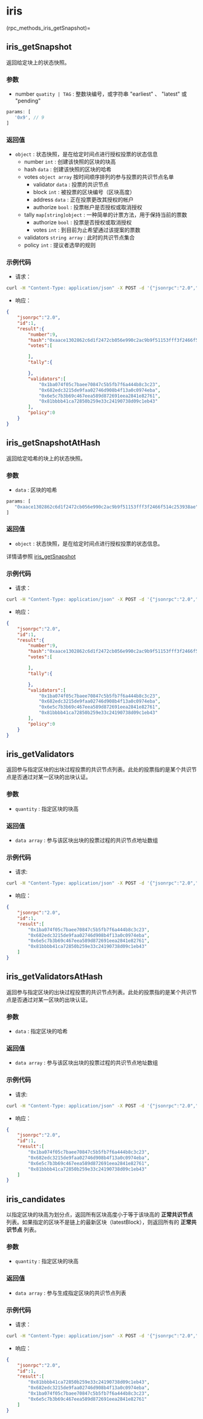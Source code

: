 # iris

(rpc_methods_iris_getSnapshot)=
## iris_getSnapshot

返回给定块上的状态快照。

### 参数

-   number `quatity | TAG` : 整数块编号，或字符串 "earliest" 、 "latest" 或 "pending"

``` js
params: [
   '0x9', // 9
]
```

### 返回值

-   `object` : 状态快照，是在给定时间点进行授权投票的状态信息
    - number `int` : 创建该快照的区块的块高
    - hash `data` : 创建该快照的区块的哈希
    - votes `object array` 按时间顺序排列的参与投票的共识节点名单
        - validator `data` : 投票的共识节点
        - block `int` : 被投票的区块编号（区块高度）
        - address `data` : 正在投票更改其授权的帐户
        - authorize `bool` : 投票帐户是否授权或取消授权
    - tally `map[string]object` : 一种简单的计票方法，用于保持当前的票数
        - authorize `bool` : 投票是否授权或取消授权
        - votes `int` : 到目前为止希望通过该提案的票数  
    - validators `string array` : 此时的共识节点集合
    - policy `int` : 提议者选举的规则

### 示例代码

-   请求：

``` sh
curl -H "Content-Type: application/json" -X POST -d '{"jsonrpc":"2.0","method":"iris_getSnapshot","params":["0x9"],"id":1}' "http://127.0.0.1:6791"
```

-   响应：

``` json
{
    "jsonrpc":"2.0",
    "id":1,
    "result":{
        "number":9,
        "hash":"0xaace1302862c6d1f2472cb056e990c2ac9b9f51153fff3f2466f514c253938ae",
        "votes":[

        ],
        "tally":{

        },
        "validators":[
            "0x1ba074f05c7baee70847c5b5fb7f6a444b8c3c23",
            "0x682edc3215de9faa02746d908b4f13a0c0974eba",
            "0x6e5c7b3b69c467eea589d872691eea2841e82761",
            "0x81bbbb41ca72850b259e33c24190738d09c1eb43"
        ],
        "policy":0
    }
}
```

## iris_getSnapshotAtHash

返回给定哈希的块上的状态快照。

### 参数

-   `data` : 区块的哈希

``` js
params: [
   "0xaace1302862c6d1f2472cb056e990c2ac9b9f51153fff3f2466f514c253938ae",
]
```

### 返回值

-   `object` : 状态快照，是在给定时间点进行授权投票的状态信息。

详情请参照 [iris_getSnapshot](rpc_methods_iris_getSnapshot)

### 示例代码

-   请求：

``` sh
curl -H "Content-Type: application/json" -X POST -d '{"jsonrpc":"2.0","method":"iris_getSnapshotAtHash","params":["0xaace1302862c6d1f2472cb056e990c2ac9b9f51153fff3f2466f514c253938ae"],"id":1}' "http://127.0.0.1:6791"
```

-   响应：

``` json
{
    "jsonrpc":"2.0",
    "id":1,
    "result":{
        "number":9,
        "hash":"0xaace1302862c6d1f2472cb056e990c2ac9b9f51153fff3f2466f514c253938ae",
        "votes":[

        ],
        "tally":{

        },
        "validators":[
            "0x1ba074f05c7baee70847c5b5fb7f6a444b8c3c23",
            "0x682edc3215de9faa02746d908b4f13a0c0974eba",
            "0x6e5c7b3b69c467eea589d872691eea2841e82761",
            "0x81bbbb41ca72850b259e33c24190738d09c1eb43"
        ],
        "policy":0
    }
}
```

## iris_getValidators

返回参与指定区块的出块过程投票的共识节点列表。此处的投票指的是某个共识节点是否通过对某一区块的出块认证。

### 参数

-   `quantity` : 指定区块的块高

### 返回值

-   `data array` : 参与该区块出块的投票过程的共识节点地址数组

### 示例代码

-   请求:

``` sh
curl -H "Content-Type: application/json" -X POST -d '{"jsonrpc":"2.0","method":"iris_getValidators","params":["0x9"],"id":1}' "http://127.0.0.1:6791"
```

-   响应：

``` json
{
    "jsonrpc":"2.0",
    "id":1,
    "result":[
        "0x1ba074f05c7baee70847c5b5fb7f6a444b8c3c23",
        "0x682edc3215de9faa02746d908b4f13a0c0974eba",
        "0x6e5c7b3b69c467eea589d872691eea2841e82761",
        "0x81bbbb41ca72850b259e33c24190738d09c1eb43"
    ]
}
```

## iris_getValidatorsAtHash

返回参与指定区块的出块过程投票的共识节点列表。此处的投票指的是某个共识节点是否通过对某一区块的出块认证。

### 参数

-   `data` : 指定区块的哈希

### 返回值

-   `data array` : 参与该区块出块的投票过程的共识节点地址数组

### 示例代码

-   请求:

``` sh
curl -H "Content-Type: application/json" -X POST -d '{"jsonrpc":"2.0","method":"iris_getValidatorsAtHash","params":["0xaace1302862c6d1f2472cb056e990c2ac9b9f51153fff3f2466f514c253938ae"],"id":1}' "http://127.0.0.1:6791"
```

-   响应：

``` json
{
    "jsonrpc":"2.0",
    "id":1,
    "result":[
        "0x1ba074f05c7baee70847c5b5fb7f6a444b8c3c23",
        "0x682edc3215de9faa02746d908b4f13a0c0974eba",
        "0x6e5c7b3b69c467eea589d872691eea2841e82761",
        "0x81bbbb41ca72850b259e33c24190738d09c1eb43"
    ]
}
```

## iris_candidates

以指定区块的块高为划分点，返回所有区块高度小于等于该块高的 **正常共识节点** 列表。如果指定的区块不是链上的最新区块（latestBlock），则返回所有的 **正常共识节点** 列表。

### 参数

-   `quantity` : 指定区块的块高

### 返回值

-   `data array` : 参与生成指定区块的共识节点列表

### 示例代码

-   请求：

``` sh
curl -H "Content-Type: application/json" -X POST -d '{"jsonrpc":"2.0","method":"iris_candidates","params":["0x9"],"id":1}' "http://127.0.0.1:6791"
```

-   响应：

``` json
{
    "jsonrpc":"2.0",
    "id":1,
    "result":[
        "0x81bbbb41ca72850b259e33c24190738d09c1eb43",
        "0x682edc3215de9faa02746d908b4f13a0c0974eba",
        "0x1ba074f05c7baee70847c5b5fb7f6a444b8c3c23",
        "0x6e5c7b3b69c467eea589d872691eea2841e82761"
    ]
}
```

